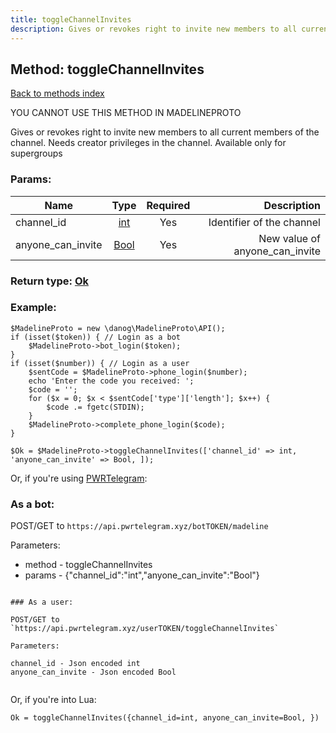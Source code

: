 ```yaml
---
title: toggleChannelInvites
description: Gives or revokes right to invite new members to all current members of the channel. Needs creator privileges in the channel. Available only for supergroups
---
```

## Method: toggleChannelInvites  
[Back to methods index](index.md)


YOU CANNOT USE THIS METHOD IN MADELINEPROTO


Gives or revokes right to invite new members to all current members of the channel. Needs creator privileges in the channel. Available only for supergroups

### Params:

| Name     |    Type       | Required | Description |
|----------|:-------------:|:--------:|------------:|
|channel\_id|[int](../types/int.md) | Yes|Identifier of the channel|
|anyone\_can\_invite|[Bool](../types/Bool.md) | Yes|New value of anyone_can_invite|


### Return type: [Ok](../types/Ok.md)

### Example:


```
$MadelineProto = new \danog\MadelineProto\API();
if (isset($token)) { // Login as a bot
    $MadelineProto->bot_login($token);
}
if (isset($number)) { // Login as a user
    $sentCode = $MadelineProto->phone_login($number);
    echo 'Enter the code you received: ';
    $code = '';
    for ($x = 0; $x < $sentCode['type']['length']; $x++) {
        $code .= fgetc(STDIN);
    }
    $MadelineProto->complete_phone_login($code);
}

$Ok = $MadelineProto->toggleChannelInvites(['channel_id' => int, 'anyone_can_invite' => Bool, ]);
```

Or, if you're using [PWRTelegram](https://pwrtelegram.xyz):

### As a bot:

POST/GET to `https://api.pwrtelegram.xyz/botTOKEN/madeline`

Parameters:

* method - toggleChannelInvites
* params - {"channel_id":"int","anyone_can_invite":"Bool"}

```

### As a user:

POST/GET to `https://api.pwrtelegram.xyz/userTOKEN/toggleChannelInvites`

Parameters:

channel_id - Json encoded int
anyone_can_invite - Json encoded Bool


```

Or, if you're into Lua:

```
Ok = toggleChannelInvites({channel_id=int, anyone_can_invite=Bool, })
```

